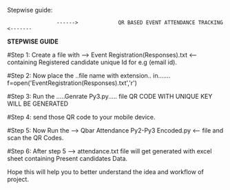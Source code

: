 Stepwise guide:

                    ------>           	QR BASED EVENT ATTENDANCE TRACKING        <-------
					





**STEPWISE GUIDE**


#Step 1: Create a file with --> Event Registration(Responses).txt <-- containing Registered candidate unique Id for e.g (email id).


#Step 2: Now place the ..file name with extension.. in....... f=open('EventRegistration(Responses).txt','r')


#Step 3: Run the .....Genrate Py3.py..... file QR CODE WITH UNIQUE KEY WILL BE GENERATED


#Step 4: send  those QR code to your mobile device.


#Step 5: Now Run the --> Qbar Attendance Py2-Py3 Encoded.py <--  file and scan the QR Codes.


#Step 6: After step 5  --> attendance.txt file will get generated with excel sheet containing Present candidates Data.


Hope this will help you to better understand the idea and workflow of project.
